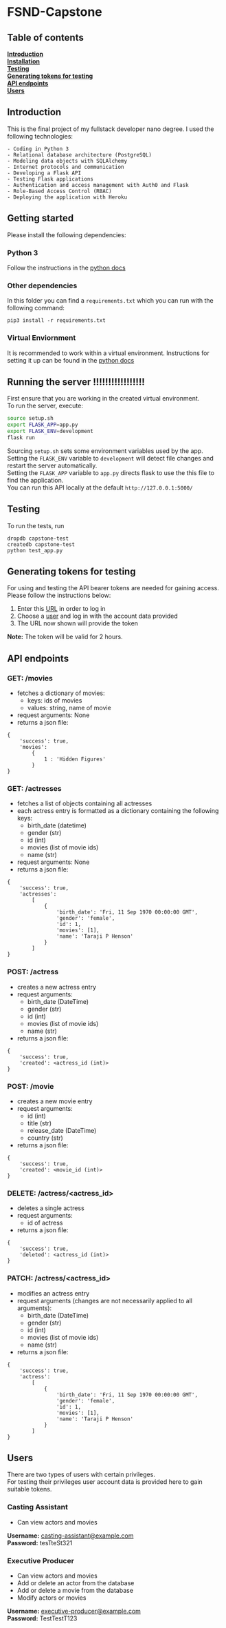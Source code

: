 # FSND-Capstone
## Table of contents
**[Introduction](#introduction)**<br>
**[Installation](#getting-startet)**<br>
**[Testing](#testing)**<br>
**[Generating tokens for testing](#generating-tokens-for-testing)**<br>
**[API endpoints](#api-endpoints)**<br>
**[Users](#users)**

## Introduction
This is the final project of my fullstack developer nano degree. I used the following technologies:
 
    - Coding in Python 3
    - Relational database architecture (PostgreSQL)
    - Modeling data objects with SQLAlchemy
    - Internet protocols and communication
    - Developing a Flask API
    - Testing Flask applications
    - Authentication and access management with Auth0 and Flask
    - Role-Based Access Control (RBAC)
    - Deploying the application with Heroku

## Getting started
Please install the following dependencies:
### Python 3
Follow the instructions in the [python docs](https://docs.python.org/3/using/unix.html#getting-and-installing-the-latest-version-of-python)
### Other dependencies
In this folder you can find a `requirements.txt` which you can run with the following command:
```
pip3 install -r requirements.txt
```
### Virtual Enviornment
It is recommended to work within a virtual environment. Instructions for setting it up can be found in the [python docs](https://packaging.python.org/guides/installing-using-pip-and-virtual-environments/)
## Running the server !!!!!!!!!!!!!!!!!
First ensure that you are working in the created virtual environment.<br>
To run the server, execute:
```bash
source setup.sh
export FLASK_APP=app.py
export FLASK_ENV=development
flask run
```
Sourcing `setup.sh` sets some environment variables used by the app.<br>
Setting the `FLASK_ENV` variable to `development` will detect file changes and restart the server automatically.<br>
Setting the `FLASK_APP` variable to `app.py` directs flask to use the this file to find the application.<br>
You can run this API locally at the default `http://127.0.0.1:5000/`
## Testing
To run the tests, run
```
dropdb capstone-test
createdb capstone-test
python test_app.py
```
## Generating tokens for testing
For using and testing the API bearer tokens are needed for gaining access.<br>
Please follow the instructions below:
1. Enter this [URL](https://fsnd-lmkb-capstone.eu.auth0.com/authorize?audience=capstone&response_type=token&client_id=wdw6Dcq4kfsYVkuv34aMN2yCkZJa7SSG&redirect_uri=https://127.0.0.1:8080/login-results) in order to log in
2. Choose a [user](#users) and log in with the account data provided
3. The URL now shown will provide the token

**Note:** The token will be valid for 2 hours. 

## API endpoints
### GET: /movies
- fetches a dictionary of movies:
    - keys: ids of movies
    - values: string, name of movie
- request arguments: None
- returns a json file:
```
{
    'success': true,
    'movies': 
        {
            1 : 'Hidden Figures'
        }
}
```
### GET: /actresses
- fetches a list of objects containing all actresses
- each actress entry is formatted as a dictionary containing the following keys: 
    - birth_date (datetime)
    - gender (str)
    - id (int)
    - movies (list of movie ids)
    - name (str)
- request arguments: None
- returns a json file:
```
{
    'success': true,
    'actresses': 
        [
            {
                'birth_date': 'Fri, 11 Sep 1970 00:00:00 GMT',
                'gender': 'female',
                'id': 1,
                'movies': [1],
                'name': 'Taraji P Henson'
            }
        ]
}
```
### POST: /actress
- creates a new actress entry
- request arguments: 
    - birth_date (DateTime)
    - gender (str)
    - id (int)
    - movies (list of movie ids)
    - name (str)
- returns a json file:
```
{
    'success': true,
    'created': <actress_id (int)>
}
```
### POST: /movie
- creates a new movie entry
- request arguments: 
    - id (int)
    - title (str)
    - release_date (DateTime)
    - country (str)
- returns a json file:
```
{
    'success': true,
    'created': <movie_id (int)>
}
```
### DELETE: /actress/<actress_id>
- deletes a single actress
- request arguments: 
    - id of actress
- returns a json file:
```
{
    'success': true,
    'deleted': <actress_id (int)>
}
```
### PATCH: /actress/<actress_id>
- modifies an actress entry
- request arguments (changes are not necessarily applied to all arguments): 
    - birth_date (DateTime)
    - gender (str)
    - id (int)
    - movies (list of movie ids)
    - name (str)
- returns a json file:
```
{
    'success': true,
    'actress': 
        [
            {
                'birth_date': 'Fri, 11 Sep 1970 00:00:00 GMT',
                'gender': 'female',
                'id': 1,
                'movies': [1],
                'name': 'Taraji P Henson'
            }
        ]
}
```
## Users
There are two types of users with certain privileges.<br>
For testing their privileges user account data is provided here to gain suitable tokens.
### Casting Assistant
- Can view actors and movies

**Username:** casting-assistant@example.com<br>
**Password:** tesTteSt321

### Executive Producer
- Can view actors and movies
- Add or delete an actor from the database
- Add or delete a movie from the database
- Modify actors or movies

**Username:** executive-producer@example.com<br>
**Password:** TestTestT123
